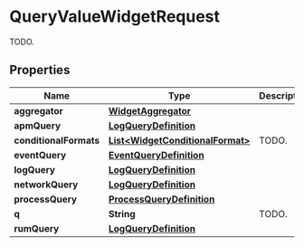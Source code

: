 

# QueryValueWidgetRequest

TODO.
## Properties

Name | Type | Description | Notes
------------ | ------------- | ------------- | -------------
**aggregator** | [**WidgetAggregator**](WidgetAggregator.md) |  |  [optional]
**apmQuery** | [**LogQueryDefinition**](LogQueryDefinition.md) |  |  [optional]
**conditionalFormats** | [**List&lt;WidgetConditionalFormat&gt;**](WidgetConditionalFormat.md) | TODO. |  [optional]
**eventQuery** | [**EventQueryDefinition**](EventQueryDefinition.md) |  |  [optional]
**logQuery** | [**LogQueryDefinition**](LogQueryDefinition.md) |  |  [optional]
**networkQuery** | [**LogQueryDefinition**](LogQueryDefinition.md) |  |  [optional]
**processQuery** | [**ProcessQueryDefinition**](ProcessQueryDefinition.md) |  |  [optional]
**q** | **String** | TODO. |  [optional]
**rumQuery** | [**LogQueryDefinition**](LogQueryDefinition.md) |  |  [optional]



